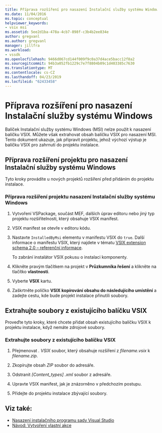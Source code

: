 ```yaml
---
title: Příprava rozšíření pro nasazení Instalační služby systému Windows | Dokumentace Microsoftu
ms.date: 11/04/2016
ms.topic: conceptual
helpviewer_keywords:
- vsix msi
ms.assetid: 5ee2d1ba-478a-4cb7-898f-c3b4b2ee834e
author: gregvanl
ms.author: gregvanl
manager: jillfra
ms.workload:
- vssdk
ms.openlocfilehash: 9466d067cd144f009f9c0a37d4ace5bacc12f8a2
ms.sourcegitcommit: 94b3a052fb1229c7e7f8804b09c1d403385c7630
ms.translationtype: MT
ms.contentlocale: cs-CZ
ms.lasthandoff: 04/23/2019
ms.locfileid: "62433458"
---
```

# <a name="prepare-extensions-for-windows-installer-deployment"></a>Příprava rozšíření pro nasazení Instalační služby systému Windows
Balíček Instalační služby systému Windows (MSI) nelze použít k nasazení balíčku VSIX. Můžete však extrahovat obsah balíčku VSIX pro nasazení MSI. Tento dokument ukazuje, jak připravit projektu, jehož výchozí výstup je balíčku VSIX pro zahrnutí do projektu instalace.

## <a name="prepare-an-extension-project-for-windows-installer-deployment"></a>Příprava rozšíření projektu pro nasazení Instalační služby systému Windows
 Tyto kroky provádíte u nových projektů rozšíření před přidáním do projektu instalace.

### <a name="to-prepare-an-extension-project-for-windows-installer-deployment"></a>Příprava rozšíření projektu nasazení Instalační služby systému Windows

1. Vytvoření VSPackage, součást MEF, dalších úprav editoru nebo jiný typ projektu rozšiřitelnosti, který obsahuje VSIX manifest.

2. VSIX manifest se otevře v editoru kódu.

3. Nastavte `InstalledByMsi` elementu v manifestu VSIX do `true`. Další informace o manifestu VSIX, který najdete v tématu [VSIX extension schema 2.0 – referenční informace](../extensibility/vsix-extension-schema-2-0-reference.md).

     To zabrání instalátor VSIX pokusu o instalaci komponenty.

4. Klikněte pravým tlačítkem na projekt v **Průzkumníka řešení** a klikněte na tlačítko **vlastnosti**.

5. Vyberte **VSIX** kartu.

6. Zaškrtněte políčko **VSIX kopírování obsahu do následujícího umístění** a zadejte cestu, kde bude projekt instalace přinutili soubory.

## <a name="extract-files-from-an-existing-vsix-package"></a>Extrahujte soubory z existujícího balíčku VSIX
 Proveďte tyto kroky, které chcete přidat obsah existujícího balíčku VSIX k projektu instalace, když nemáte zdrojové soubory.

### <a name="to-extract-files-from-an-existing-vsix-package"></a>Extrahujte soubory z existujícího balíčku VSIX

1. Přejmenovat *. VSIX* soubor, který obsahuje rozšíření z *filename.vsix* k *filename.zip*.

2. Zkopírujte obsah *ZIP* soubor do adresáře.

3. Odstranit *[Content_types] .xml* soubor z adresáře.

4. Upravte VSIX manifest, jak je znázorněno v předchozím postupu.

5. Přidejte do projektu instalace zbývající soubory.

## <a name="see-also"></a>Viz také:
- [Nasazení instalačního programu sady Visual Studio](https://msdn.microsoft.com/library/121be21b-b916-43e2-8f10-8b080516d2a0)
- [Návod: Vytvoření vlastní akce](/previous-versions/visualstudio/visual-studio-2010/d9k65z2d(v=vs.100))